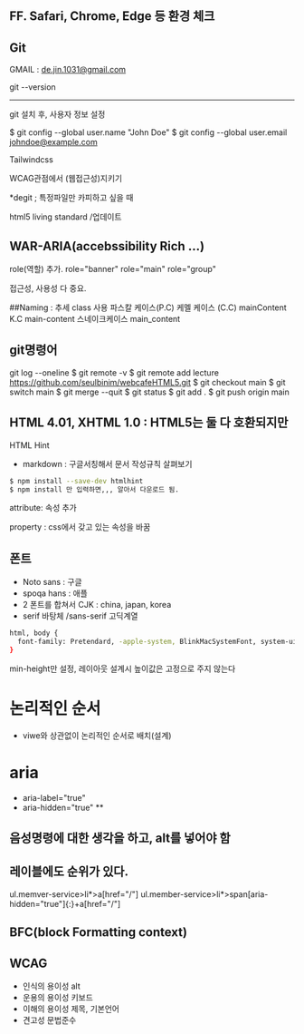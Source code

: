 
## FF. Safari, Chrome, Edge 등 환경 체크

## Git 
GMAIL : de.jin.1031@gmail.com



git --version

---------------------------------------------------------------------------
git 설치 후,
사용자 정보 설정

$ git config --global user.name "John Doe"
$ git config --global user.email johndoe@example.com


Tailwindcss

WCAG관점에서 (웹접근성)지키기


*degit ; 특정파일만 카피하고 싶을 때

html5 living standard /업데이트

## WAR-ARIA(accebssibility Rich ...)
role(역할) 추가.
role="banner"
role="main"
role="group"

접근성, 사용성 다 중요.

##Naming : 추세 class 사용
파스칼 케이스(P.C)
케멜 케이스 (C.C)  mainContent
K.C               main-content
스네이크케이스     main_content


## git명령어
git log --oneline
$ git remote -v
$ git remote add lecture https://github.com/seulbinim/webcafeHTML5.git
$ git checkout main
$ git switch main
$ git merge --quit
$ git status
$ git add .
$ git push origin main


## HTML 4.01, XHTML 1.0 : HTML5는 둘 다 호환되지만
HTML Hint 
- markdown : 구글서칭해서 문서 작성규칙 살펴보기

```bash
$ npm install --save-dev htmlhint
$ npm install 만 입력하면,,, 알아서 다운로드 됨.
```


attribute: 속성 추가
  <div class="" lang="en">
property : css에서 갖고 있는 속성을 바꿈

## 폰트
- Noto sans : 구글
- spoqa hans : 애플
- 2 폰트를 합쳐서 CJK : china, japan, korea
- serif 바탕체 /sans-serif 고딕계열

```bash
html, body {
  font-family: Pretendard, -apple-system, BlinkMacSystemFont, system-ui, Roboto, "Helvetica Neue", "Segoe UI", "Apple SD Gothic Neo", "Noto Sans KR", "Malgun Gothic", "Apple Color Emoji", "Segoe UI Emoji", "Segoe UI Symbol", sans-serif;
}
```



min-height만 설정, 레이아웃 설계시 높이값은 고정으로 주지 않는다

# 논리적인 순서
- viwe와 상관없이 논리적인 순서로 배치(설계)

# aria
- aria-label="true"
- aria-hidden="true"
**
## 음성명령에 대한 생각을 하고, alt를 넣어야 함
## 레이블에도 순위가 있다.


ul.memver-service>li*>a[href="/"]
ul.member-service>li*>span[aria-hidden="true"]{:}+a[href="/"]

## BFC(block Formatting context)

## WCAG
- 인식의 용이성 alt
- 운용의 용이성 키보드
- 이해의 용이성 제목, 기본언어
- 견고성 문법준수